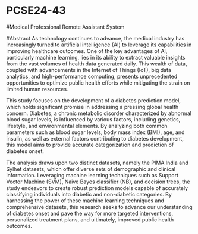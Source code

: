 # PCSE24-43
#Medical Professional Remote Assistant System 


#Abstract
As technology continues to advance, the medical industry has increasingly turned to artificial intelligence (AI) to leverage its capabilities in improving healthcare outcomes. One of the key advantages of AI, particularly machine learning, lies in its ability to extract valuable insights from 
the vast volumes of health data generated daily. This wealth of data, coupled with advancements in the Internet of Things (IoT), big data analytics, and high-performance computing, presents unprecedented opportunities to optimize public health efforts while mitigating the strain on limited human resources. 


This study focuses on the development of a diabetes prediction model, which holds significant promise in addressing a pressing global health concern. Diabetes, a chronic metabolic disorder characterized by abnormal blood sugar levels, is influenced by various factors, including genetics, lifestyle, and environmental elements. By analyzing both common parameters such as blood sugar levels, body mass index (BMI), age, and insulin, as well as external factors contributing to diabetes development, this model aims to provide accurate categorization and prediction of diabetes onset.


The analysis draws upon two distinct datasets, namely the PIMA India and Sylhet datasets, which offer diverse sets of demographic and clinical information. Leveraging machine learning techniques such as Support Vector Machine (SVM), Naive Bayes classifier (NB), and decision trees, the study 
endeavors to create robust prediction models capable of accurately classifying individuals into diabetic and non-diabetic categories. 
By harnessing the power of these machine learning techniques and comprehensive datasets, this research seeks to advance our understanding of diabetes onset and pave the way for more targeted interventions, personalized treatment plans, and ultimately, improved public health outcomes. 
